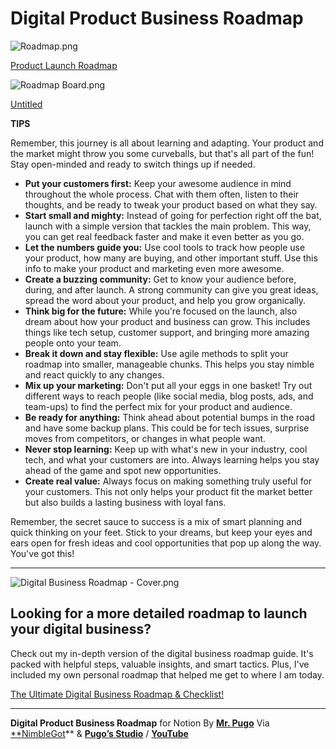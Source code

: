 # Digital Product Business Roadmap

![Roadmap.png](Digital%20Product%20Business%20Roadmap%2022c9c4db604880fcbd6ec0d1080f6e3e/Roadmap.png)

[Product Launch Roadmap](Digital%20Product%20Business%20Roadmap%2022c9c4db604880fcbd6ec0d1080f6e3e/Product%20Launch%20Roadmap%2022c9c4db604881c59264c65fe451dc22.csv)

![Roadmap Board.png](Digital%20Product%20Business%20Roadmap%2022c9c4db604880fcbd6ec0d1080f6e3e/Roadmap_Board.png)

[Untitled](Digital%20Product%20Business%20Roadmap%2022c9c4db604880fcbd6ec0d1080f6e3e/Untitled%2022c9c4db6048815dad4be4e8564002ba.csv)

<aside>

**TIPS**

Remember, this journey is all about learning and adapting. Your product and the market might throw you some curveballs, but that's all part of the fun! Stay open-minded and ready to switch things up if needed.

- **Put your customers first:** Keep your awesome audience in mind throughout the whole process. Chat with them often, listen to their thoughts, and be ready to tweak your product based on what they say.
- **Start small and mighty:** Instead of going for perfection right off the bat, launch with a simple version that tackles the main problem. This way, you can get real feedback faster and make it even better as you go.
- **Let the numbers guide you:** Use cool tools to track how people use your product, how many are buying, and other important stuff. Use this info to make your product and marketing even more awesome.
- **Create a buzzing community:** Get to know your audience before, during, and after launch. A strong community can give you great ideas, spread the word about your product, and help you grow organically.
- **Think big for the future:** While you're focused on the launch, also dream about how your product and business can grow. This includes things like tech setup, customer support, and bringing more amazing people onto your team.
- **Break it down and stay flexible:** Use agile methods to split your roadmap into smaller, manageable chunks. This helps you stay nimble and react quickly to any changes.
- **Mix up your marketing:** Don't put all your eggs in one basket! Try out different ways to reach people (like social media, blog posts, ads, and team-ups) to find the perfect mix for your product and audience.
- **Be ready for anything:** Think ahead about potential bumps in the road and have some backup plans. This could be for tech issues, surprise moves from competitors, or changes in what people want.
- **Never stop learning:** Keep up with what's new in your industry, cool tech, and what your customers are into. Always learning helps you stay ahead of the game and spot new opportunities.
- **Create real value:** Always focus on making something truly useful for your customers. This not only helps your product fit the market better but also builds a lasting business with loyal fans.

Remember, the secret sauce to success is a mix of smart planning and quick thinking on your feet. Stick to your dreams, but keep your eyes and ears open for fresh ideas and cool opportunities that pop up along the way. You've got this!

</aside>

---

![Digital Business Roadmap - Cover.png](Digital%20Product%20Business%20Roadmap%2022c9c4db604880fcbd6ec0d1080f6e3e/Digital_Business_Roadmap_-_Cover.png)

## Looking for a more detailed roadmap to launch your digital business?

Check out my in-depth version of the digital business roadmap guide. It's packed with helpful steps, valuable insights, and smart tactics. Plus, I've included my own personal roadmap that helped me get to where I am today.

[The Ultimate Digital Business Roadmap & Checklist!](https://mrpugo.gumroad.com/l/dbrc)

---

**Digital Product Business Roadmap** for Notion By [**Mr. Pugo**](https://pugo.studio) Via [**NimbleGot](https://nimblegot.com)** & [**Pugo’s Studio**](https://pugo.studio) /  [**YouTube**](https://www.youtube.com/@Notiongot)